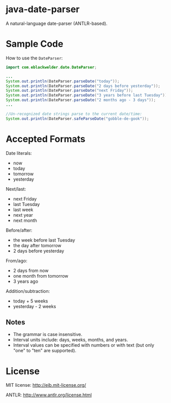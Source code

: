 java-date-parser
================

A natural-language date-parser (ANTLR-based).


Sample Code
===========
How to use the `DateParser`:

```java
import com.eblackwelder.date.DateParser;

...
System.out.println(DateParser.parseDate("today"));
System.out.println(DateParser.parseDate("2 days before yesterday"));
System.out.println(DateParser.parseDate("next Friday"));
System.out.println(DateParser.parseDate("3 years before last Tuesday"));
System.out.println(DateParser.parseDate("2 months ago - 3 days"));
...

//Un-recognized date strings parse to the current date/time:
System.out.println(DateParser.safeParseDate("gobble-de-gook"));
```

Accepted Formats
================
Date literals:
* now
* today
* tomorrow
* yesterday

Next/last:
* next Friday
* last Tuesday
* last week
* next year
* next month

Before/after:
* the week before last Tuesday
* the day after tomorrow
* 2 days before yesterday

From/ago:
* 2 days from now
* one month from tomorrow
* 3 years ago

Addition/subtraction:
* today + 5 weeks
* yesterday - 2 weeks


Notes
-----
* The grammar is case insensitive.
* Interval units include: days, weeks, months, and years.
* Interval values can be specified with numbers or with text (but only "one" to "ten" are supported).


License
=======
MIT license: http://eib.mit-license.org/

ANTLR: http://www.antlr.org/license.html

